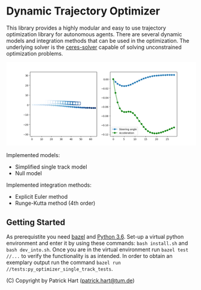 # Dynamic Trajectory Optimizer

This library provides a highly modular and easy to use trajectory optimization library for autonomous agents.
There are several dynamic models and integration methods that can be used in the optimization.
The underlying solver is the [ceres-solver](http://ceres-solver.org/) capable of solving unconstrained optimization problems.

![](docs/optimization_result.png)

Implemented models:

* Simplified single track model
* Null model

Implemented integration methods:

* Explicit Euler method
* Runge-Kutta method (4th order)

## Getting Started

As prerequistite you need [bazel](http://bazel.build/) and [Python 3.6](https://www.python.org/downloads/release/python-360/).
Set-up a virtual python environment and enter it by using these commands: `bash install.sh` and  `bash dev_into.sh`.
Once you are in the virtual environment run `bazel test //...` to verify the functionality is as intended. 
In order to obtain an exemplary output run the command `bazel run //tests:py_optimizer_single_track_tests`.

(C) Copyright by Patrick Hart (patrick.hart@tum.de)